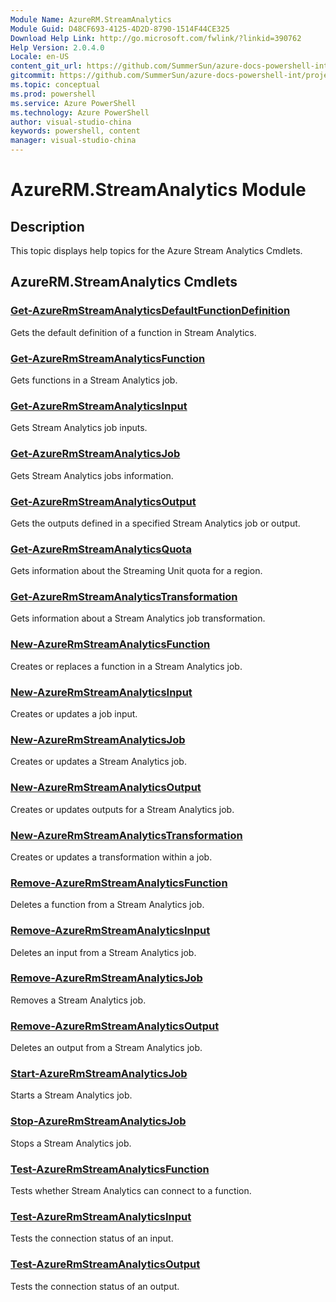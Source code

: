 ```yaml
---
Module Name: AzureRM.StreamAnalytics
Module Guid: D48CF693-4125-4D2D-8790-1514F44CE325
Download Help Link: http://go.microsoft.com/fwlink/?linkid=390762
Help Version: 2.0.4.0
Locale: en-US
content_git_url: https://github.com/SummerSun/azure-docs-powershell-int/projects/azure-docs-powershell-int/azureps-cmdlets-docs/ResourceManager/AzureRM.StreamAnalytics/v1.0/CmdletMDs/AzureRM.StreamAnalytics.md
gitcommit: https://github.com/SummerSun/azure-docs-powershell-int/projects/azure-docs-powershell-int/azureps-cmdlets-docs/ResourceManager/AzureRM.StreamAnalytics/v1.0/CmdletMDs/AzureRM.StreamAnalytics.md
ms.topic: conceptual
ms.prod: powershell
ms.service: Azure PowerShell
ms.technology: Azure PowerShell
author: visual-studio-china
keywords: powershell, content
manager: visual-studio-china
---
```


# AzureRM.StreamAnalytics Module
## Description
This topic displays help topics for the Azure Stream Analytics Cmdlets.

## AzureRM.StreamAnalytics Cmdlets
### [Get-AzureRmStreamAnalyticsDefaultFunctionDefinition](Get-AzureRmStreamAnalyticsDefaultFunctionDefinition.md)
Gets the default definition of a function in Stream Analytics.


### [Get-AzureRmStreamAnalyticsFunction](Get-AzureRmStreamAnalyticsFunction.md)
Gets functions in a Stream Analytics job.


### [Get-AzureRmStreamAnalyticsInput](Get-AzureRmStreamAnalyticsInput.md)
Gets Stream Analytics job inputs.


### [Get-AzureRmStreamAnalyticsJob](Get-AzureRmStreamAnalyticsJob.md)
Gets Stream Analytics jobs information.


### [Get-AzureRmStreamAnalyticsOutput](Get-AzureRmStreamAnalyticsOutput.md)
Gets the outputs defined in a specified Stream Analytics job or output.


### [Get-AzureRmStreamAnalyticsQuota](Get-AzureRmStreamAnalyticsQuota.md)
Gets information about the Streaming Unit quota for a region.


### [Get-AzureRmStreamAnalyticsTransformation](Get-AzureRmStreamAnalyticsTransformation.md)
Gets information about a Stream Analytics job transformation.


### [New-AzureRmStreamAnalyticsFunction](New-AzureRmStreamAnalyticsFunction.md)
Creates or replaces a function in a Stream Analytics job.


### [New-AzureRmStreamAnalyticsInput](New-AzureRmStreamAnalyticsInput.md)
Creates or updates a job input.


### [New-AzureRmStreamAnalyticsJob](New-AzureRmStreamAnalyticsJob.md)
Creates or updates a Stream Analytics job.


### [New-AzureRmStreamAnalyticsOutput](New-AzureRmStreamAnalyticsOutput.md)
Creates or updates outputs for a Stream Analytics job.


### [New-AzureRmStreamAnalyticsTransformation](New-AzureRmStreamAnalyticsTransformation.md)
Creates or updates a transformation within a job.


### [Remove-AzureRmStreamAnalyticsFunction](Remove-AzureRmStreamAnalyticsFunction.md)
Deletes a function from a Stream Analytics job.


### [Remove-AzureRmStreamAnalyticsInput](Remove-AzureRmStreamAnalyticsInput.md)
Deletes an input from a Stream Analytics job.


### [Remove-AzureRmStreamAnalyticsJob](Remove-AzureRmStreamAnalyticsJob.md)
Removes a Stream Analytics job.


### [Remove-AzureRmStreamAnalyticsOutput](Remove-AzureRmStreamAnalyticsOutput.md)
Deletes an output from a Stream Analytics job.


### [Start-AzureRmStreamAnalyticsJob](Start-AzureRmStreamAnalyticsJob.md)
Starts a Stream Analytics job.


### [Stop-AzureRmStreamAnalyticsJob](Stop-AzureRmStreamAnalyticsJob.md)
Stops a Stream Analytics job.


### [Test-AzureRmStreamAnalyticsFunction](Test-AzureRmStreamAnalyticsFunction.md)
Tests whether Stream Analytics can connect to a function.


### [Test-AzureRmStreamAnalyticsInput](Test-AzureRmStreamAnalyticsInput.md)
Tests the connection status of an input.


### [Test-AzureRmStreamAnalyticsOutput](Test-AzureRmStreamAnalyticsOutput.md)
Tests the connection status of an output.



